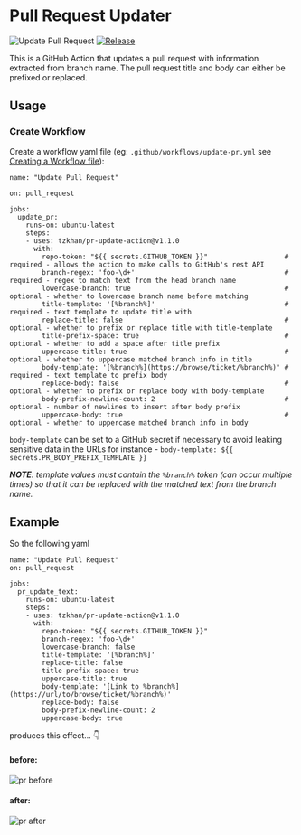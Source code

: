 # Pull Request Updater

![Update Pull Request](https://github.com/tzkhan/pr-update-action/workflows/Update%20Pull%20Request/badge.svg?branch=feature%2Ftesting-action)
[![Release](https://img.shields.io/github/release/tzkhan/pr-update-action.svg)](https://github.com/tzkhan/pr-update-action/releases/latest)

This is a GitHub Action that updates a pull request with information extracted from branch name. The pull request title and body can either be prefixed or replaced.

## Usage

### Create Workflow

Create a workflow yaml file (eg: `.github/workflows/update-pr.yml` see [Creating a Workflow file](https://help.github.com/en/articles/configuring-a-workflow#creating-a-workflow-file)):

```
name: "Update Pull Request"

on: pull_request

jobs:
  update_pr:
    runs-on: ubuntu-latest
    steps:
    - uses: tzkhan/pr-update-action@v1.1.0
      with:
        repo-token: "${{ secrets.GITHUB_TOKEN }}"                   # required - allows the action to make calls to GitHub's rest API
        branch-regex: 'foo-\d+'                                     # required - regex to match text from the head branch name
        lowercase-branch: true                                      # optional - whether to lowercase branch name before matching
        title-template: '[%branch%]'                                # required - text template to update title with
        replace-title: false                                        # optional - whether to prefix or replace title with title-template
        title-prefix-space: true                                    # optional - whether to add a space after title prefix
        uppercase-title: true                                       # optional - whether to uppercase matched branch info in title
        body-template: '[%branch%](https://browse/ticket/%branch%)' # required - text template to prefix body
        replace-body: false                                         # optional - whether to prefix or replace body with body-template
        body-prefix-newline-count: 2                                # optional - number of newlines to insert after body prefix
        uppercase-body: true                                        # optional - whether to uppercase matched branch info in body
```

`body-template` can be set to a GitHub secret if necessary to avoid leaking sensitive data in the URLs for instance - `body-template: ${{ secrets.PR_BODY_PREFIX_TEMPLATE }}`

_**NOTE**: template values must contain the `%branch%` token (can occur multiple times) so that it can be replaced with the matched text from the branch name._

## Example

So the following yaml

```
name: "Update Pull Request"
on: pull_request

jobs:
  pr_update_text:
    runs-on: ubuntu-latest
    steps:
    - uses: tzkhan/pr-update-action@v1.1.0
      with:
        repo-token: "${{ secrets.GITHUB_TOKEN }}"
        branch-regex: 'foo-\d+'
        lowercase-branch: false
        title-template: '[%branch%]'
        replace-title: false
        title-prefix-space: true
        uppercase-title: true
        body-template: '[Link to %branch%](https://url/to/browse/ticket/%branch%)'
        replace-body: false
        body-prefix-newline-count: 2
        uppercase-body: true
```

produces this effect... :point_down:

#### before:
![pr before](img/pr-before.png)

#### after:
![pr after](img/pr-after.png)
